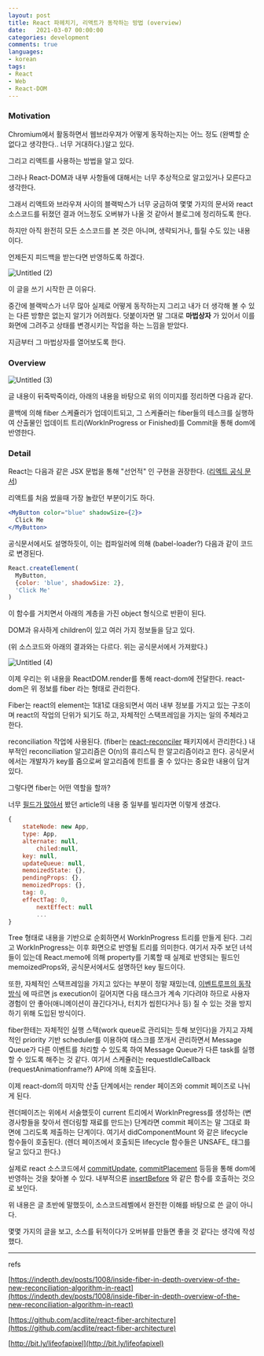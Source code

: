 ```yaml
---
layout: post
title: React 파헤치기, 리액트가 동작하는 방법 (overview)
date:   2021-03-07 00:00:00
categories: development
comments: true
languages:
- korean
tags:
- React
- Web
- React-DOM
---		
```

### Motivation

Chromium에서 활동하면서 웹브라우져가 어떻게 동작하는지는 어느 정도 (완벽할 순 없다고 생각한다.. 너무 거대하다.)알고 있다.

그리고 리액트를 사용하는 방법을 알고 있다.

그러나 React-DOM과 내부 사항들에 대해서는 너무 추상적으로 알고있거나 모른다고 생각한다.

그래서 리액트와 브라우져 사이의 블랙박스가 너무 궁금하여 몇몇 가지의 문서와 react 소스코드를 뒤졌던 결과 어느정도 오버뷰가 나올 것 같아서 블로그에 정리하도록 한다.

하지만 아직 완전히 모든 소스코드를 본 것은 아니며, 생략되거나, 틀릴 수도 있는 내용이다.

언제든지 피드백을 받는다면 반영하도록 하겠다.

![Untitled (2)](https://user-images.githubusercontent.com/18409763/110232600-03128500-7f62-11eb-8f38-c3e5015e0303.png)


이 글을 쓰기 시작한 큰 이유다.

 중간에 블랙박스가 너무 많아 실제로 어떻게 동작하는지 그리고 내가 더 생각해 볼 수 있는 다른 방향은 없는지 알기가 어려웠다. 덧붙이자면 말 그대로 **마법상자** 가 있어서 이를 화면에 그려주고 상태를 변경시키는 작업을 하는 느낌을 받았다.

 지금부터 그 마법상자를 열어보도록 한다. 

### Overview

![Untitled (3)](https://user-images.githubusercontent.com/18409763/110232607-09a0fc80-7f62-11eb-9780-6bd6e032638c.png)

글 내용이 뒤죽박죽이라, 아래의 내용을 바탕으로 위의 이미지를 정리하면 다음과 같다.

콜백에 의해 fiber 스케쥴러가 업데이트되고, 그 스케쥴러는 fiber들의 테스크를 실행하여 산출물인 업데이트 트리(WorkInProgress or Finished)를 Commit을 통해 dom에 반영한다.

### Detail

 React는 다음과 같은 JSX 문법을 통해 "선언적" 인 구현을 권장한다. ([리엑트 공식 문서](https://reactjs.org/docs/jsx-in-depth.html))

리액트를 처음 썼을때 가장 놀랐던 부분이기도 하다. 

```jsx
<MyButton color="blue" shadowSize={2}>
  Click Me
</MyButton>
```

공식문서에서도 설명하듯이, 이는 컴파일러에 의해 (babel-loader?) 다음과 같이 코드로 변경된다.

```jsx
React.createElement(
  MyButton,
  {color: 'blue', shadowSize: 2},
  'Click Me'
)
```

이 함수를 거치면서 아래의 계층을 가진 object 형식으로 반환이 된다.

DOM과 유사하게 children이 있고 여러 가지 정보들을 담고 있다.

(위 소스코드와 아래의 결과와는 다르다. 위는 공식문서에서 가져왔다.) 

![Untitled (4)](https://user-images.githubusercontent.com/18409763/110232637-3d7c2200-7f62-11eb-930c-b90f62771320.png)

이제 우리는 위 내용을 ReactDOM.render를 통해 react-dom에 전달한다. react-dom은 위 정보를 fiber 라는 형태로 관리한다. 

 Fiber는 react의 element는 1대1로 대응되면서 여러 내부 정보를 가지고 있는 구조이며 react의 작업의 단위가 되기도 하고, 자체적인 스택프레임을 가지는 일의 주체라고 한다.

 reconciliation 작업에 사용된다. (fiber는 [react-reconciler](https://github.com/facebook/react/tree/master/packages/react-reconciler/src) 패키지에서 관리한다.) 내부적인 reconciliation 알고리즘은 O(n)의 휴리스틱 한 알고리즘이라고 한다. 공식문서에서는 개발자가 key를 줌으로써 알고리즘에 힌트를 줄 수 있다는 중요한 내용이 담겨있다. 

그렇다면 fiber는 어떤 역할을 할까?

너무 [필드가 많아서](https://github.com/facebook/react/blob/7df65725ba7826508e0f3c0f1c6f088efdbecfca/packages/react-reconciler/src/ReactFiber.new.js#L111) 봤던 article의 내용 중 일부를 빌리자면 이렇게 생겼다.  

```jsx
{
    stateNode: new App,
    type: App,
    alternate: null,
		chiled:null,
    key: null,
    updateQueue: null,
    memoizedState: {},
    pendingProps: {},
    memoizedProps: {},
    tag: 0,
    effectTag: 0,
		nextEffect: null
		...
}
```

 Tree 형태로 내용을 기반으로 순회하면서 WorkInProgress 트리를 만들게 된다. 그리고 WorkInProgress는 이후 화면으로 반영될 트리를 의미한다. 여기서 자주 보던 녀석들이 있는데 React.memo에 의해 property를 기록할 때 실제로 반영되는 필드인 memoizedProps와, 공식문서에서도 설명하던 key 필드이다.

 또한, 자체적인 스택프레임을 가지고 있다는 부분이 정말 재밌는데, [이벤트루프의 동작 방식](https://devsdk.github.io/ko/development/2021/02/25/ChromiumEventLoop.html) 에 따르면 js execution이 길어지면 다음 태스크가 계속 기다려야 하므로 사용자경험이 안 좋아(애니메이션이 끊긴다거나, 터치가 씹힌다거나 등) 질 수 있는 것을 방지하기 위해 도입된 방식이다.

 fiber한테는 자체적인 실행 스택(work queue로 관리되는 듯해 보인다)을 가지고 자체적인 priority 기반 scheduler를 이용하여 태스크를 쪼개서 관리하면서 Message Queue가 다른 이벤트를 처리할 수 있도록 하여 Message Queue가 다른 task를 실행할 수 있도록 해주는 것 같다. 여기서 스케쥴러는 requestIdleCallback (requestAnimationframe?) API에 의해 호출된다.

 이제 react-dom의 마지막 산출 단계에서는 render 페이즈와 commit 페이즈로 나뉘게 된다.

 렌더페이즈는 위에서 서술했듯이 current 트리에서 WorkInPregress를 생성하는 (변경사항들을 찾아서 렌더링할 재료를 만드는) 단계라면 commit 페이즈는 말 그대로 화면에 그리도록 제출하는 단계이다. 여기서 didComponentMount 와 같은 lifecycle 함수들이 호출된다. (렌더 페이즈에서 호출되든 lifecycle 함수들은 UNSAFE_ 태그를 달고 있다고 한다.) 


실제로 react 소스코드에서 [commitUpdate](https://github.com/facebook/react/blob/c7b4497988e81606f1c7686434f55a49342c9efc/packages/react-reconciler/src/ReactFiberCommitWork.new.js#L1350), [commitPlacement](https://github.com/facebook/react/blob/c7b4497988e81606f1c7686434f55a49342c9efc/packages/react-dom/src/client/ReactDOMHostConfig.js#L451) 등등을 통해 dom에 반영하는 것을 찾아볼 수 있다. 내부적으론 [insertBefore](https://developer.mozilla.org/en-US/docs/Web/API/Node/insertBefore) 와 같은 함수를 호출하는 것으로 보인다.

위 내용은 글 초반에 말했듯이, 소스코드레벨에서 완전한 이해를 바탕으로 쓴 글이 아니다.

몇몇 가지의 글을 보고, 소스를 뒤적이다가 오버뷰를 만들면 좋을 것 같다는 생각에 작성했다.

---

refs

[https://indepth.dev/posts/1008/inside-fiber-in-depth-overview-of-the-new-reconciliation-algorithm-in-react](https://indepth.dev/posts/1008/inside-fiber-in-depth-overview-of-the-new-reconciliation-algorithm-in-react)

[https://github.com/acdlite/react-fiber-architecture](https://github.com/acdlite/react-fiber-architecture)

[http://bit.ly/lifeofapixel](http://bit.ly/lifeofapixel)